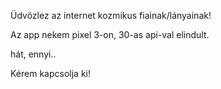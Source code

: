 Üdvözlez az internet kozmikus fiainak/lányainak!

Az app nekem pixel 3-on, 30-as api-val elindult.

hát, ennyi..

Kérem kapcsolja ki!
